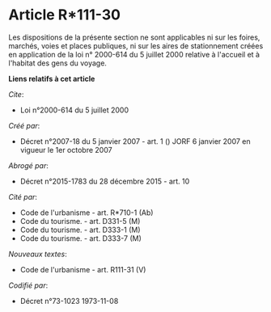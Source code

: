 # Article R*111-30

Les dispositions de la présente section ne sont applicables ni sur les foires, marchés, voies et places publiques, ni sur les
aires de stationnement créées en application de la loi n° 2000-614 du 5 juillet 2000 relative à l'accueil et à l'habitat des
gens du voyage.

**Liens relatifs à cet article**

_Cite_:

  - Loi n°2000-614 du 5 juillet 2000

_Créé par_:

  - Décret n°2007-18 du 5 janvier 2007 - art. 1 () JORF 6 janvier 2007 en vigueur le 1er octobre 2007

_Abrogé par_:

  - Décret n°2015-1783 du 28 décembre 2015 - art. 10

_Cité par_:

  - Code de l'urbanisme - art. R*710-1 (Ab)
  - Code du tourisme. - art. D331-5 (M)
  - Code du tourisme. - art. D333-1 (M)
  - Code du tourisme. - art. D333-7 (M)

_Nouveaux textes_:

  - Code de l'urbanisme - art. R111-31 (V)

_Codifié par_:

  - Décret n°73-1023 1973-11-08
